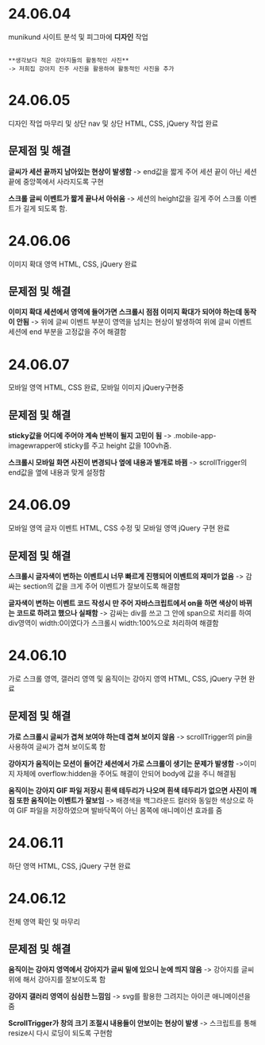 # 24.06.04

munikund 사이트 분석 및 피그마에 **디자인** 작업

```<h2>문제점 및 해결</h2>

**생각보다 적은 강아지들의 활동적인 사진**
-> 저희집 강아지 진주 사진을 활용하여 활동적인 사진을 추가

```
# 24.06.05

디자인 작업 마무리 및 상단 nav 및 상단 HTML, CSS, jQuery 작업 완료

## 문제점 및 해결

**글씨가 세션 끝까지 남아있는 현상이 발생함**
-> end값을 짧게 주어 세션 끝이 아닌 세션 끝에 중앙쪽에서 사라지도록 구현

**스크롤 글씨 이벤트가 짧게 끝나서 아쉬움**
-> 세션의 height값을 길게 주어 스크롤 이벤트가 길게 되도록 함.


# 24.06.06

이미지 확대 영역 HTML, CSS, jQuery 완료

## 문제점 및 해결

**이미지 확대 세션에서 영역에 들어가면 스크롤시 점점 이미지 확대가 되어야 하는데 동작이 안됨**
-> 위에 글씨 이벤트 부분이 영역을 넘치는 현상이 발생하여 위에 글씨 이벤트 세션에 end 부분을 고정값을 주어 해결함

# 24.06.07

모바일 영역 HTML, CSS 완료, 모바일 이미지 jQuery구현중

## 문제점 및 해결

**sticky값을 어디에 주어야 계속 반복이 될지 고민이 됨**
-> .mobile-app-imagewrapper에 sticky를 주고 height 값을 100vh줌.

**스크롤시 모바일 화면 사진이 변경되나 옆에 내용과 별개로 바뀜**
->  scrollTrigger의  end값을 옆에 내용과 맞게 설정함

# 24.06.09

모바일 영역 글자 이벤트 HTML, CSS 수정 및 모바일 영역 jQuery 구현 완료

## 문제점 및 해결

**스크롤시 글자색이 변하는 이벤트시 너무 빠르게 진행되어 이벤트의 재미가 없음**
-> 감싸는 section의 값을 크게 주어 이벤트가 잘보이도록 해결함

**글자색이 변하는 이벤트 코드 작성시  만 주어 자바스크립트에서 on을 하면 색상이 바뀌는 코드로 하려고 했으나 실패함**
-> 감싸는 div를 쓰고 그 안에 span으로 처리를 하여 div영역이 width:0이였다가 스크롤시 width:100%으로 처리하여 해결함


# 24.06.10

가로 스크롤 영역, 갤러리 영역 및 움직이는 강아지 영역 HTML, CSS, jQuery 구현 완료

## 문제점 및 해결

**가로 스크롤시 글씨가 겹쳐 보여야 하는데 겹쳐 보이지 않음**
-> scrollTrigger의 pin을 사용하여 글씨가 겹쳐 보이도록 함


**강아지가 움직이는 모션이 들어간 세션에서 가로 스크롤이 생기는 문제가 발생함**
->이미지 자체에 overflow:hidden을 주어도 해결이 안되어 body에 값을 주니 해결됨

**움직이는 강아지 GIF 파일 저장시 흰색 테두리가 나오며 흰색 테두리가 없으면 사진이 깨짐 또한 움직이는 이벤트가 잘보임**
-> 배경색을 백그라운드 컬러와 동일한 색상으로 하여 GIF 파일을 저장하였으며 발바닥쪽이 아닌 몸쪽에 애니메이션 효과를 줌


# 24.06.11

하단 영역 HTML, CSS, jQuery 구현 완료

# 24.06.12

전체 영역 확인 및 마무리

## 문제점 및 해결

**움직이는 강아지 영역에서 강아지가 글씨 밑에 있으니 눈에 띄지 않음**
-> 강아지를 글씨 위에 해서 강아지를 잘보이도록 함

**강아지 갤러리 영역이 심심한 느낌임**
-> svg를 활용한 그려지는 아이콘 애니메이션을 줌

**ScrollTrigger가 창의 크기 조절시 내용들이 안보이는 현상이 발생**
-> 스크립트를 통해 resize시 다시 로딩이 되도록 구현함
